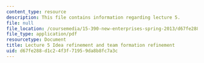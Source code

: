 ```yaml
---
content_type: resource
description: This file contains information regarding lecture 5.
file: null
file_location: /coursemedia/15-390-new-enterprises-spring-2013/d67fe288d1c24f3f71959da8b8fc7a3c_MIT15_390S13_lec05.pdf
file_type: application/pdf
resourcetype: Document
title: Lecture 5 Idea refinement and team formation refinement
uid: d67fe288-d1c2-4f3f-7195-9da8b8fc7a3c
---
```


